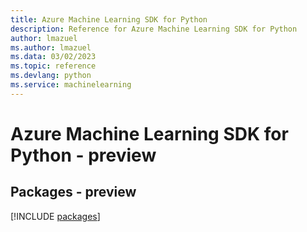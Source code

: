 ```yaml
---
title: Azure Machine Learning SDK for Python
description: Reference for Azure Machine Learning SDK for Python
author: lmazuel
ms.author: lmazuel
ms.data: 03/02/2023
ms.topic: reference
ms.devlang: python
ms.service: machinelearning
---
```

# Azure Machine Learning SDK for Python - preview
## Packages - preview
[!INCLUDE [packages](machine-learning-index.md)]